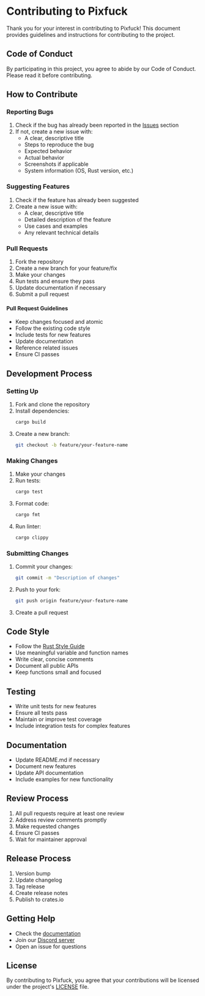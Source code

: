 # Contributing to Pixfuck

Thank you for your interest in contributing to Pixfuck! This document provides guidelines and instructions for contributing to the project.

## Code of Conduct

By participating in this project, you agree to abide by our Code of Conduct. Please read it before contributing.

## How to Contribute

### Reporting Bugs

1. Check if the bug has already been reported in the [Issues](https://github.com/evolvewithevan/pixfuck/issues) section
2. If not, create a new issue with:
   - A clear, descriptive title
   - Steps to reproduce the bug
   - Expected behavior
   - Actual behavior
   - Screenshots if applicable
   - System information (OS, Rust version, etc.)

### Suggesting Features

1. Check if the feature has already been suggested
2. Create a new issue with:
   - A clear, descriptive title
   - Detailed description of the feature
   - Use cases and examples
   - Any relevant technical details

### Pull Requests

1. Fork the repository
2. Create a new branch for your feature/fix
3. Make your changes
4. Run tests and ensure they pass
5. Update documentation if necessary
6. Submit a pull request

#### Pull Request Guidelines

- Keep changes focused and atomic
- Follow the existing code style
- Include tests for new features
- Update documentation
- Reference related issues
- Ensure CI passes

## Development Process

### Setting Up

1. Fork and clone the repository
2. Install dependencies:
   ```bash
   cargo build
   ```
3. Create a new branch:
   ```bash
   git checkout -b feature/your-feature-name
   ```

### Making Changes

1. Make your changes
2. Run tests:
   ```bash
   cargo test
   ```
3. Format code:
   ```bash
   cargo fmt
   ```
4. Run linter:
   ```bash
   cargo clippy
   ```

### Submitting Changes

1. Commit your changes:
   ```bash
   git commit -m "Description of changes"
   ```
2. Push to your fork:
   ```bash
   git push origin feature/your-feature-name
   ```
3. Create a pull request

## Code Style

- Follow the [Rust Style Guide](https://doc.rust-lang.org/1.0.0/style/style/naming/README.html)
- Use meaningful variable and function names
- Write clear, concise comments
- Document all public APIs
- Keep functions small and focused

## Testing

- Write unit tests for new features
- Ensure all tests pass
- Maintain or improve test coverage
- Include integration tests for complex features

## Documentation

- Update README.md if necessary
- Document new features
- Update API documentation
- Include examples for new functionality

## Review Process

1. All pull requests require at least one review
2. Address review comments promptly
3. Make requested changes
4. Ensure CI passes
5. Wait for maintainer approval

## Release Process

1. Version bump
2. Update changelog
3. Tag release
4. Create release notes
5. Publish to crates.io

## Getting Help

- Check the [documentation](docs/index.md)
- Join our [Discord server](https://discord.gg/pixfuck)
- Open an issue for questions

## License

By contributing to Pixfuck, you agree that your contributions will be licensed under the project's [LICENSE](../LICENSE) file. 